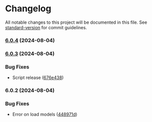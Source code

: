 # Changelog

All notable changes to this project will be documented in this file. See [standard-version](https://github.com/conventional-changelog/standard-version) for commit guidelines.

### [6.0.4](https://github.com/RafaelAngelRamirez/mongoose-sequence/compare/v6.0.3...v6.0.4) (2024-08-04)

### [6.0.3](https://github.com/RafaelAngelRamirez/mongoose-sequence/compare/v6.0.2...v6.0.3) (2024-08-04)


### Bug Fixes

* Script release ([676e438](https://github.com/RafaelAngelRamirez/mongoose-sequence/commit/676e438b9233e89c99dacf1bf4270bf7435b9484))

### 6.0.2 (2024-08-04)


### Bug Fixes

* Error on load models ([448971d](https://github.com/RafaelAngelRamirez/mongoose-sequence/commit/448971d168ecfe772b2941d38eac91adf9879aff))
